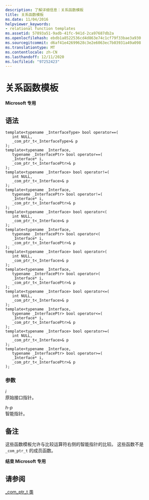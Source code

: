 ```yaml
---
description: 了解详细信息：关系函数模板
title: 关系函数模板
ms.date: 11/04/2016
helpviewer_keywords:
- relational function templates
ms.assetid: 57893a51-9adb-41fc-941d-2ca97687db2a
ms.openlocfilehash: ebdb1a8522536cd4d863e74c1cf79f33bae3a930
ms.sourcegitcommit: d6af41e42699628c3e2e6063ec7b03931a49a098
ms.translationtype: MT
ms.contentlocale: zh-CN
ms.lasthandoff: 12/11/2020
ms.locfileid: "97252423"
---
```

# <a name="relational-function-templates"></a>关系函数模板

**Microsoft 专用**

## <a name="syntax"></a>语法

```
template<typename _InterfaceType> bool operator==(
   int NULL,
   _com_ptr_t<_InterfaceType>& p
);
template<typename _Interface,
   typename _InterfacePtr> bool operator==(
   _Interface* i,
   _com_ptr_t<_InterfacePtr>& p
);
template<typename _Interface> bool operator!=(
   int NULL,
   _com_ptr_t<_Interface>& p
);
template<typename _Interface,
   typename _InterfacePtr> bool operator!=(
   _Interface* i,
   _com_ptr_t<_InterfacePtr>& p
);
template<typename _Interface> bool operator<(
   int NULL,
   _com_ptr_t<_Interface>& p
);
template<typename _Interface,
   typename _InterfacePtr> bool operator<(
   _Interface* i,
   _com_ptr_t<_InterfacePtr>& p
);
template<typename _Interface> bool operator>(
   int NULL,
   _com_ptr_t<_Interface>& p
);
template<typename _Interface,
   typename _InterfacePtr> bool operator>(
   _Interface* i,
   _com_ptr_t<_InterfacePtr>& p
);
template<typename _Interface> bool operator<=(
   int NULL,
   _com_ptr_t<_Interface>& p
);
template<typename _Interface,
   typename _InterfacePtr> bool operator<=(
   _Interface* i,
   _com_ptr_t<_InterfacePtr>& p
);
template<typename _Interface> bool operator>=(
   int NULL,
   _com_ptr_t<_Interface>& p
);
template<typename _Interface,
   typename _InterfacePtr> bool operator>=(
   _Interface* i,
   _com_ptr_t<_InterfacePtr>& p
);
```

### <a name="parameters"></a>参数

*i*<br/>
原始接口指针。

*h-p*<br/>
智能指针。

## <a name="remarks"></a>备注

这些函数模板允许与比较运算符右侧的智能指针的比较。 这些函数不是 `_com_ptr_t` 的成员函数。

**结束 Microsoft 专用**

## <a name="see-also"></a>请参阅

[_com_ptr_t 类](../cpp/com-ptr-t-class.md)
